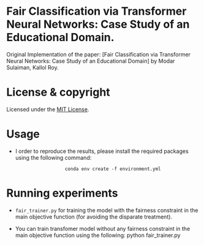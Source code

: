 # Fair Classification via Transformer Neural Networks: Case Study of an Educational Domain.


Original Implementation of the paper: [Fair Classification via Transformer Neural Networks: Case Study of an Educational Domain] by Modar Sulaiman, Kallol Roy.



# License & copyright
Licensed under the [MIT License](License).


# Usage
* I order to reproduce the results, please install the required packages using the following command: 

                        conda env create -f environment.yml

# Running experiments

* `fair_trainer.py` for training the model with the fairness constraint in the main objective function (for avoiding the disparate treatment).

* You can train transfomer model without any fairness constraint in the main objective function using the following: python fair_trainer.py



